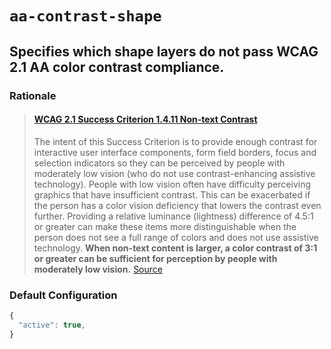 # ```aa-contrast-shape```

## Specifies which shape layers do not pass WCAG 2.1 AA color contrast compliance.

### Rationale
>#### [WCAG 2.1 Success Criterion 1.4.11 Non-text Contrast](https://www.w3.org/TR/WCAG21/#non-text-contrast)
> The intent of this Success Criterion is to provide enough contrast for interactive user interface components, form field borders, focus and selection indicators so they can be perceived by people with moderately low vision (who do not use contrast-enhancing assistive technology). People with low vision often have difficulty perceiving graphics that have insufficient contrast. This can be exacerbated if the person has a color vision deficiency that lowers the contrast even further. Providing a relative luminance (lightness) difference of 4.5:1 or greater can make these items more distinguishable when the person does not see a full range of colors and does not use assistive technology. **When non-text content is larger, a color contrast of 3:1 or greater can be sufficient for perception by people with moderately low vision.** [Source](https://www.w3.org/WAI/GL/low-vision-a11y-tf/wiki/Contrast_(Minimum)#Benefits) 

### Default Configuration

```js
{
  "active": true,
}
```
